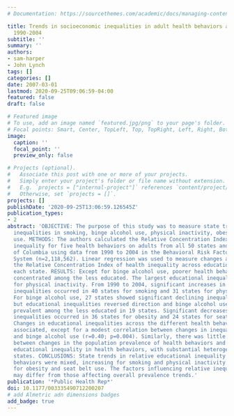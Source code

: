 ```yaml
---
# Documentation: https://sourcethemes.com/academic/docs/managing-content/

title: Trends in socioeconomic inequalities in adult health behaviors among U.S. states,
  1990-2004
subtitle: ''
summary: ''
authors:
- sam-harper
- John Lynch
tags: []
categories: []
date: 2007-03-01
lastmod: 2020-09-25T09:06:59-04:00
featured: false
draft: false

# Featured image
# To use, add an image named `featured.jpg/png` to your page's folder.
# Focal points: Smart, Center, TopLeft, Top, TopRight, Left, Right, BottomLeft, Bottom, BottomRight.
image:
  caption: ''
  focal_point: ''
  preview_only: false

# Projects (optional).
#   Associate this post with one or more of your projects.
#   Simply enter your project's folder or file name without extension.
#   E.g. `projects = ["internal-project"]` references `content/project/deep-learning/index.md`.
#   Otherwise, set `projects = []`.
projects: []
publishDate: '2020-09-25T13:06:59.126545Z'
publication_types:
- 2
abstract: 'OBJECTIVE: The purpose of this study was to measure state trends in educational
  inequalities in smoking, binge alcohol use, physical inactivity, obesity, and seatbelt
  use. METHODS: The authors calculated the Relative Concentration Index of educational
  inequality for five health behaviors on adults from all 50 states and the District
  of Columbia using data from 1990 to 2004 in the Behavioral Risk Factor Surveillance
  System (n=2,118,562). Linear regression was used to measure changes and trends in
  the Relative Concentration Index of health inequality across education groups in
  each state. RESULTS: Except for binge alcohol use, poorer health behaviors were
  concentrated among the less educated. The largest educational inequalities were
  for physical inactivity. From 1990 to 2004, significant increases in relative educational
  inequalities occurred in 40 states for smoking and 31 states for physical inactivity.
  For binge alcohol use, 27 states showed significant declining inequality trends,
  but educational inequalities reversed direction and binge alcohol use is now more
  prevalent among the less educated in 19 states. Significant decreases in educational
  inequalities occurred in 36 states for obesity and 24 states for seat belt use.
  Changes in educational inequalities across the different health behaviors were not
  associated, except for a modest correlation between changes in inequality in smoking
  and binge alcohol use (r=0.40; p=0.004). Similarly, there was little association
  between changes in the population prevalence of health behaviors and changes in
  educational inequality in health behaviors, with substantial heterogeneity among
  states. CONCLUSIONS: State trends in relative educational inequality among health
  behaviors were mixed, increasing for smoking and physical inactivity and decreasing
  for obesity and seat belt use. The factors influencing relative inequality trends
  may differ from those affecting overall prevalence trends.'
publication: '*Public Health Rep*'
doi: 10.1177/003335490712200207
# add Almetric adn dimensions badges
add_badge: true
---
```

